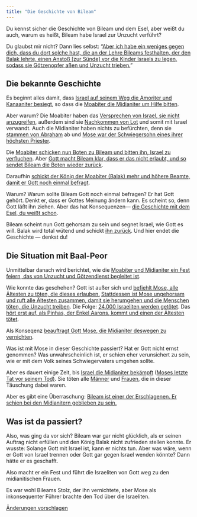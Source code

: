 ```yaml
---
title: "Die Geschichte von Bileam"
---
```



Du kennst sicher die Geschichte von Bileam und dem Esel, aber weißt du auch, warum es heißt, Bileam habe Israel zur Unzucht verführt?

Du glaubst mir nicht? Dann lies selbst: “[Aber ich habe ein weniges gegen dich, dass du dort solche hast, die an der Lehre Bileams festhalten, der den Balak lehrte, einen Anstoß [zur Sünde] vor die Kinder Israels zu legen, sodass sie Götzenopfer aßen und Unzucht trieben.](https://www.bibleserver.com/SLT/Offenbarung2%2C14)”


## Die bekannte Geschichte

<a name="dabb"></a>
Es beginnt alles damit, dass [Israel auf seinem Weg die Amoriter und Kanaaniter besiegt](https://www.bibleserver.com/SLT/4.Mose21), so dass die [Moabiter die Midianiter um Hilfe bitten](https://www.bibleserver.com/SLT/4.Mose22%2C1-4).

Aber warum? Die Moabiter haben das [Versprechen von Israel, sie nicht anzugreifen](https://www.bibleserver.com/SLT/5.Mose2%2C8-9), außerdem sind sie [Nachkommen von Lot](https://www.bibleserver.com/SLT/1.Mose19%2C30-37) und somit mit Israel verwandt. Auch die Midianiter haben nichts zu befürchten, denn sie [stammen von Abraham](https://www.bibleserver.com/SLT/1.Mose25%2C1-2) ab und [Mose war der Schwiegersohn eines ihrer höchsten Priester](https://www.bibleserver.com/SLT/2.Mose3%2C1).

Die [Moabiter schicken nun Boten zu Bileam und bitten ihn, Israel zu verfluchen](https://www.bibleserver.com/SLT/4.Mose22%2C5-7). Aber [Gott macht Bileam klar, dass er das nicht erlaubt, und so sendet Bileam die Boten wieder zurück](https://www.bibleserver.com/SLT/4.Mose22%2C8-14).

Daraufhin [schickt der König der Moabiter (Balak) mehr und höhere Beamte, damit er Gott noch einmal befragt](https://www.bibleserver.com/SLT/4.Mose22%2C15-21).

Warum? Warum sollte Bileam Gott noch einmal befragen? Er hat Gott gehört. Denkt er, dass er Gottes Meinung ändern kann. Es scheint so, denn Gott läßt ihn ziehen. Aber das hat Konsequenzen— [die Geschichte mit dem Esel, du weißt schon](https://www.bibleserver.com/SLT/4.Mose22%2C22-35).

Bileam scheint nun Gott gehorsam zu sein und segnet Israel, wie Gott es will. Balak wird total wütend und schickt [ihn zurück](https://www.bibleserver.com/SLT/4.Mose24%2C25). Und hier endet die Geschichte — denkst du!


## Die Situation mit Baal-Peor

<a name="b6a6"></a>
Unmittelbar danach wird berichtet, wie die [Moabiter und Midianiter ein Fest feiern, das von Unzucht und Götzendienst begleitet ist](https://www.bibleserver.com/SLT/4.Mose25%2C1-2).

Wie konnte das geschehen? Gott ist außer sich und [befiehlt Mose, alle Ältesten zu töten, die dieses erlauben.](https://www.bibleserver.com/SLT/4.Mose25%2C3-4) [Stattdessen ist Mose ungehorsam und ruft alle Ältesten zusammen, damit sie herumgehen und die Menschen töten, die Unzucht treiben](https://www.bibleserver.com/SLT/4.Mose25%2C5). Die Folge: [24.000 Israeliten werden getötet](https://www.bibleserver.com/SLT/4.Mose25%2C8-9). Das [hört erst auf, als Pinhas, der Enkel Aarons, kommt und einen der Ältesten tötet](https://www.bibleserver.com/SLT/4.Mose25%2C6-8).

Als Konseqenz [beauftragt Gott Mose, die Midianiter deswegen zu vernichten](https://www.bibleserver.com/SLT/4.Mose25%2C16-18).

Was ist mit Mose in dieser Geschichte passiert? Hat er Gott nicht ernst genommen? Was unwahrscheinlich ist, er schien eher verunsichert zu sein, wie er mit dem Volk seines Schwiegervaters umgehen sollte.

Aber es dauert einige Zeit, bis [Israel die Midianiter bekämpft](https://www.bibleserver.com/SLT/4.Mose31) ([Moses letzte Tat vor seinem Tod)](https://www.bibleserver.com/SLT/4.Mose31%2C2). Sie töten alle [Männer](https://www.bibleserver.com/SLT/4.Mose31%2C2) und [Frauen](https://www.bibleserver.com/SLT/4.Mose31%2C15-17), die in dieser Täuschung dabei waren.

Aber es gibt eine Überraschung: [Bileam ist einer der Erschlagenen. Er schien bei den Midianitern geblieben zu sein.](https://www.bibleserver.com/SLT/4.Mose31%2C8)


## Was ist da passiert?

<a name="4803"></a>
Also, was ging da vor sich? Bileam war gar nicht glücklich, als er seinen Auftrag nicht erfüllen und den König Balak nicht zufrieden stellen konnte. Er wusste: Solange Gott mit Israel ist, kann er nichts tun. Aber was wäre, wenn er Gott von Israel trennen oder Gott gar gegen Israel wenden könnte? Dann hätte er es geschafft.

Also macht er ein Fest und führt die Israeliten von Gott weg zu den midianitischen Frauen.

Es war wohl Bileams Stolz, der ihn vernichtete, aber Mose als inkonsequenter Führer brachte den Tod über die Israeliten.




[Änderungen vorschlagen](https://github.com/revelation-today/revelation-today/blob/main/exampleSite/content/docs/bible/keyword/expl/the-story-of-balaam.de.md)
